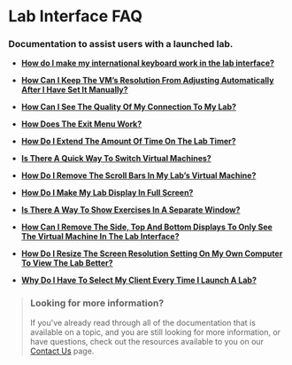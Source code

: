 # Lab Interface FAQ

### Documentation to assist users with a launched lab. 

- [**How do I make my international keyboard work in the lab interface?**](lab-interface-faqs/how-do-i-make-my-international-keyboard-work-in-the-lab-interface.md)

- [**How Can I Keep The VM’s Resolution From Adjusting Automatically After I Have Set It Manually?**](lab-interface-faqs/how-can-i-keep-the-vms-resolution-from-adjusting-automatically-after-i-have-set-it-manually)

- [**How Can I See The Quality Of My Connection To My Lab?**](lab-interface-faqs/how-can-i-see-the-quality-of-my-connection-to-my-lab.md)

- [**How Does The Exit Menu Work?**](lab-interface-faqs/how-does-the-exit-menu-work.md)

- [**How Do I Extend The Amount Of Time On The Lab Timer?**](lab-interface-faqs/how-do-i-extend-the-amount-of-time-on-the-lab-timer.md)

- [**Is There A Quick Way To Switch Virtual Machines?**](lab-interface-faqs/is-there-a-quick-way-to-switch-virtual-machines.md)

- [**How Do I Remove The Scroll Bars In My Lab’s Virtual Machine?**](lab-interface-faqs/how-do-i-remove-the-scroll-bars-in-my-labs-virtual-machine.md)

- [**How Do I Make My Lab Display In Full Screen?**](lab-interface-faqs/how-do-i-make-my-lab-display-in-full-screen.md)

- [**Is There A Way To Show Exercises In A Separate Window?**](lab-interface-faqs/is-there-a-way-to-show-exercises-in-a-separate-window.md)

- [**How Can I Remove The Side, Top And Bottom Displays To Only See The Virtual Machine In The Lab Interface?**](lab-interface-faqs/how-can-i-remove-the-side-top-and-bottom-displays-to-only-see-the-virtual-machine-in-the-lab-interface.md)

- [**How Do I Resize The Screen Resolution Setting On My Own Computer To View The Lab Better?**](lab-interface-faqs/how-do-i-resize-the-screen-resolution-setting-on-my-own-computer-to-view-the-lab-better.md)

- [**Why Do I Have To Select My Client Every Time I Launch A Lab?**](lab-interface-faqs/why-do-i-have-to-select-my-client-every-time-i-launch-a-lab.md)

> ### Looking for more information?
>
>If you've already read through all of the documentation that is available on a topic, and you are still looking for more information, or have questions, check out the resources available to you on our [Contact Us](/contact-us.md) page.
